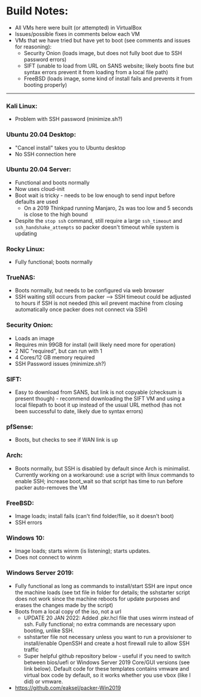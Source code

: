 # Build Notes:
- All VMs here were built (or attempted) in VirtualBox
- Issues/possible fixes in comments below each VM
- VMs that we have tried but have yet to boot (see comments and issues for reasoning):
  - Security Onion (loads image, but does not fully boot due to SSH password errors)
  - SIFT (unable to load from URL on SANS website; likely boots fine but syntax errors prevent it from loading from a local file path)
  - FreeBSD (loads image, some kind of install fails and prevents it from booting properly)

---

### Kali Linux: 
- Problem with SSH password (minimize.sh?)

### Ubuntu 20.04 Desktop: 
- "Cancel install" takes you to Ubuntu desktop
- No SSH connection here

### Ubuntu 20.04 Server: 
- Functional and boots normally
- Now uses cloud-init
- Boot wait is tricky - needs to be low enough to send input before defaults are used
  - On a 2019 Thinkpad running Manjaro, 2s was too low and 5 seconds is close to the high bound
- Despite the `stop ssh` command, still require a large `ssh_timeout` and `ssh_handshake_attempts` so packer doesn't timeout while system is updating

### Rocky Linux: 
- Fully functional; boots normally

### TrueNAS: 
- Boots normally, but needs to be configured via web browser
- SSH waiting still occurs from packer --> SSH timeout could be adjusted to hours if SSH is not needed (this wil prevent machine from closing automatically once packer does not connect via SSH)

### Security Onion:
- Loads an image
- Requires min 99GB for install (will likely need more for operation)
- 2 NIC "required", but can run with 1
- 4 Cores/12 GB memory required
- SSH Password issues (minimize.sh?)

### SIFT: 
- Easy to download from SANS, but link is not copyable (checksum is present though) - recommend downloading the SIFT VM and using a local filepath to boot it up instead of the usual URL method (has not been successful to date, likely due to syntax errors)

### pfSense:
- Boots, but checks to see if WAN link is up

### Arch:
- Boots normally, but SSH is disabled by default since Arch is minimalist. Currently working on a workaround: use a script with linux commands to enable SSH; increase boot_wait so that script has time to run before packer auto-removes the VM

### FreeBSD:
- Image loads; install fails (can't find folder/file, so it doesn't boot)
- SSH errors

### Windows 10:
- Image loads; starts winrm (is listening); starts updates.
- Does not connect to winrm

### Windows Server 2019:
- Fully functional as long as commands to install/start SSH are input once the machine loads (see txt file in folder for details; the sshstarter script does not work since the machine reboots for update purposes and erases the changes made by the script)
- Boots from a local copy of the iso, not a url
  - UPDATE 20 JAN 2022: Added .pkr.hcl file that uses winrm instead of ssh. Fully functional; no extra commands are necessary upon booting, unlike SSH.
  - sshstarter file not necessary unless you want to run a provisioner to install/enable OpenSSH and create a host firewall rule to allow SSH traffic
  - Super helpful github repository below - useful if you need to switch between bios/uefi or Windows Server 2019 Core/GUI versions (see link below). Default code for these templates contains vmware and virtual box code by default, so it works whether you use vbox (like I did) or vmware.
- https://github.com/eaksel/packer-Win2019
